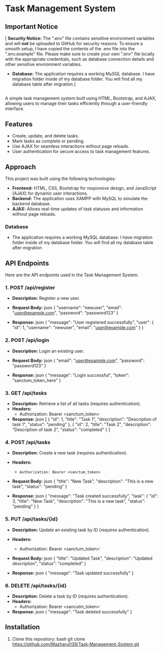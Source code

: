 # Task Management System

## Important Notice

[ **Security Notice:** The ".env" file contains sensitive environment variables and will **not** be uploaded to GitHub for security reasons. To ensure a smooth setup, I have copied the contents of the .env file into the ".env.example" file. Please make sure to create your own ".env" file locally with the appropriate credentials, such as database connection details and other sensitive environment variables.
  
- **Database:** The application requires a working MySQL database. I have migration folder inside of my database folder. You will find all my database table after migration.]

##
A simple task management system built using HTML, Bootstrap, and AJAX, allowing users to manage their tasks efficiently through a user-friendly interface.

## Features
- Create, update, and delete tasks.
- Mark tasks as complete or pending.
- Use AJAX for seamless interactions without page reloads.
- User authentication for secure access to task management features.

## Approach
This project was built using the following technologies:
- **Frontend:** HTML, CSS, Bootstrap for responsive design, and JavaScript (AJAX) for dynamic user interactions.
- **Backend:** The application uses XAMPP with MySQL to simulate the backend database.
- **AJAX:** Allows real-time updates of task statuses and information without page reloads.

### Database

-  The application requires a working MySQL database. I have migration folder inside of my database folder. You will find all my database table after migration
## API Endpoints

Here are the API endpoints used in the Task Management System:

### 1. **POST /api/register**
   - **Description:** Register a new user.
   - **Request Body:**
     json
     {
       "username": "newuser",
       "email": "user@example.com",
       "password": "password123"
     }

     
   - **Response:**
     json
     {
       "message": "User registered successfully",
       "user": {
         "id": 1,
         "username": "newuser",
         "email": "user@example.com"
       }
     }


### 2. **POST /api/login**
   - **Description:** Login an existing user.
   - **Request Body:**
     json
     {
       "email": "user@example.com",
       "password": "password123"
     }
     
   - **Response:**
     json
     {
       "message": "Login successful",
       "token": "sanctum_token_here" 
     }
     

### 3. **GET /api/tasks**
   - **Description:** Retrieve a list of all tasks (requires authentication).
   - **Headers:**
     - Authorization: Bearer <sanctum_token>
   - **Response:**
     json
     [
       {
         "id": 1,
         "title": "Task 1",
         "description": "Description of task 1",
         "status": "pending"
       },
       {
         "id": 2,
         "title": "Task 2",
         "description": "Description of task 2",
         "status": "completed"
       }
     ]
     

### 4. **POST /api/tasks**
   - **Description:** Create a new task (requires authentication).
   - **Headers:**
     - `Authorization: Bearer <sanctum_token>`
   - **Request Body:**
     json
     {
       "title": "New Task",
       "description": "This is a new task",
       "status": "pending"
     }
     
   - **Response:**
     json
     {
       "message": "Task created successfully",
       "task": {
         "id": 3,
         "title": "New Task",
         "description": "This is a new task",
         "status": "pending"
       }
     }
     

### 5. **PUT /api/tasks/{id}**
   - **Description:** Update an existing task by ID (requires authentication).
   - **Headers:**
     - Authorization: Bearer <sanctum_token>`
   - **Request Body:**
     json
     {
       "title": "Updated Task",
       "description": "Updated description",
       "status": "completed"
     }
     
   - **Response:**
     json
     {
       "message": "Task updated successfully"
     }
     

### 6. **DELETE /api/tasks/{id}**
   - **Description:** Delete a task by ID (requires authentication).
   - **Headers:**
     - Authorization: Bearer <sancutm_token>`
   - **Response:**
     json
     {
       "message": "Task deleted successfully"
     }
     

## Installation

1. Clone this repository:
   bash
   git clone https://github.com/Mazharul139/Task-Management-System.git

